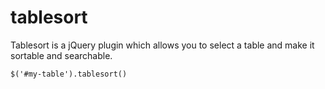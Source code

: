 tablesort
==========

Tablesort is a jQuery plugin which allows you to select a table and make it sortable and searchable.

    $('#my-table').tablesort()
